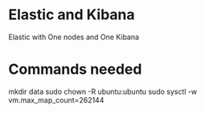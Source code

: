 # Elastic and Kibana
Elastic with One nodes and One Kibana

# Commands needed
mkdir data
sudo chown -R ubuntu:ubuntu
sudo sysctl -w vm.max_map_count=262144
